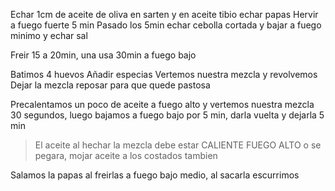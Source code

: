 Echar 1cm de aceite de oliva en sarten y en aceite tibio echar papas
Hervir a fuego fuerte 5 min
Pasado los 5min echar cebolla cortada y bajar a fuego minimo y echar sal


Freir 15 a 20min, una usa 30min a fuego bajo

Batimos 4 huevos
Añadir especias
Vertemos nuestra mezcla y revolvemos
Dejar la mezcla reposar para que quede pastosa

Precalentamos un poco de aceite a fuego alto y vertemos nuestra mezcla 30 segundos, luego bajamos a fuego bajo por 5 min, darla vuelta y dejarla 5 min
> El aceite al hechar la mezcla debe estar CALIENTE FUEGO ALTO o se pegara, mojar aceite a los costados tambien

Salamos la papas al  freirlas a fuego bajo medio, al sacarla escurrimos
